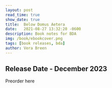 ```yaml
---
layout: post
read_time: true
show_date: true
title:  Below Domus Aetera 
date:   2021-08-27 13:32:20 -0600
description: Book notes for BDA
img: /book/ebookcover.png
tags: [book releases, bda]
author: Vera Breen
---
```



## Release Date - December 2023

Preorder here

<a data-pin-do="embedBoard" data-pin-board-width="800" data-pin-scale-height="640" data-pin-scale-width="120" href="https://www.pinterest.com/verabreenauthor/cesa-and-yassina/"></a>

